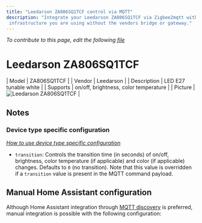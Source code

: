 ```yaml
---
title: "Leedarson ZA806SQ1TCF control via MQTT"
description: "Integrate your Leedarson ZA806SQ1TCF via Zigbee2mqtt with whatever smart home
 infrastructure you are using without the vendors bridge or gateway."
---
```


*To contribute to this page, edit the following
[file](https://github.com/Koenkk/zigbee2mqtt.io/blob/master/docs/devices/ZA806SQ1TCF.md)*

# Leedarson ZA806SQ1TCF

| Model | ZA806SQ1TCF  |
| Vendor  | Leedarson  |
| Description | LED E27 tunable white |
| Supports | on/off, brightness, color temperature |
| Picture | ![Leedarson ZA806SQ1TCF](./assets/devices/ZA806SQ1TCF.jpg) |

## Notes


### Device type specific configuration
*[How to use device type specific configuration](../information/configuration.md)*


* `transition`: Controls the transition time (in seconds) of on/off, brightness,
color temperature (if applicable) and color (if applicable) changes. Defaults to `0` (no transition).
Note that this value is overridden if a `transition` value is present in the MQTT command payload.


## Manual Home Assistant configuration
Although Home Assistant integration through [MQTT discovery](../integration/home_assistant) is preferred,
manual integration is possible with the following configuration:
